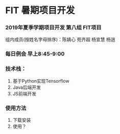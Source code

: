 # FIT 暑期项目开发

### 2019年夏季学期项目开发 第八组 FIT项目 
组内成员(按姓名字母排序)：陈婧心 苑齐超 杨宣慧 杨逍

### 每日例会 早上8:45-9:00

### 技术栈：
1. 基于Python实现Tensorflow
2. Java后端开发
3. JS前端开发

### 使用方法
1. 下载安装
2. 使用？
